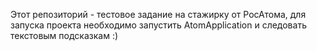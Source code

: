 Этот репозиторий - тестовое задание на стажирку от РосАтома, для запуска проекта необходимо запустить AtomApplication и следовать текстовым подсказкам :)

